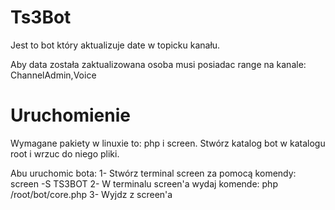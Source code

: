 # Ts3Bot
Jest to bot który aktualizuje date w topicku kanału.

Aby data została zaktualizowana osoba musi posiadac range na kanale: ChannelAdmin,Voice
# Uruchomienie
Wymagane pakiety w linuxie to: php i screen.
Stwórz katalog bot w katalogu root i wrzuc do niego pliki.

Abu uruchomic bota:
1- Stwórz terminal screen za pomocą komendy: screen -S TS3BOT
2- W terminalu screen'a wydaj komende: php /root/bot/core.php
3- Wyjdz z screen'a
